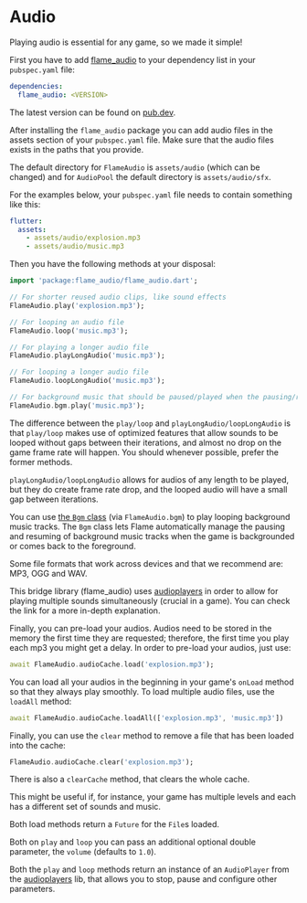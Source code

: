 # Audio

Playing audio is essential for any game, so we made it simple!

First you have to add [flame_audio](https://github.com/flame-engine/flame_audio) to your dependency
list in your `pubspec.yaml` file:

```yaml
dependencies:
  flame_audio: <VERSION>
```

The latest version can be found on [pub.dev](https://pub.dev/packages/flame_audio/install).

After installing the `flame_audio` package you can add audio files in the assets section of your
`pubspec.yaml` file. Make sure that the audio files exists in the paths that you provide.

The default directory for `FlameAudio` is `assets/audio` (which can be changed) and for `AudioPool`
the default directory is `assets/audio/sfx`.

For the examples below, your `pubspec.yaml` file needs to contain something like this:

```yaml
flutter:
  assets:
    - assets/audio/explosion.mp3
    - assets/audio/music.mp3
```

Then you have the following methods at your disposal:

```dart
import 'package:flame_audio/flame_audio.dart';

// For shorter reused audio clips, like sound effects
FlameAudio.play('explosion.mp3');

// For looping an audio file
FlameAudio.loop('music.mp3');

// For playing a longer audio file
FlameAudio.playLongAudio('music.mp3');

// For looping a longer audio file
FlameAudio.loopLongAudio('music.mp3');

// For background music that should be paused/played when the pausing/resuming the game
FlameAudio.bgm.play('music.mp3');
```

The difference between the `play/loop` and `playLongAudio/loopLongAudio` is that `play/loop` makes
use of optimized features that allow sounds to be looped without gaps between their iterations, and
almost no drop on the game frame rate will happen. You should whenever possible, prefer the former
methods.

`playLongAudio/loopLongAudio` allows for audios of any length to be played, but they do create frame
rate drop, and the looped audio will have a small gap between iterations.

You can use [the `Bgm` class](bgm.md) (via `FlameAudio.bgm`) to play looping background music
tracks. The `Bgm` class lets Flame automatically manage the pausing and resuming of background music
tracks when the game is backgrounded or comes back to the foreground.

Some file formats that work across devices and that we recommend are: MP3, OGG and WAV.

This bridge library (flame_audio) uses [audioplayers](https://github.com/luanpotter/audioplayer) in
order to allow for playing multiple sounds simultaneously (crucial in a game). You can check the
link for a more in-depth explanation.

Finally, you can pre-load your audios. Audios need to be stored in the memory the first time they
are requested; therefore, the first time you play each mp3 you might get a delay. In order to
pre-load your audios, just use:

```dart
await FlameAudio.audioCache.load('explosion.mp3');
```

You can load all your audios in the beginning in your game's `onLoad` method so that they always
play smoothly. To load multiple audio files, use the `loadAll` method:

```dart
await FlameAudio.audioCache.loadAll(['explosion.mp3', 'music.mp3'])
```

Finally, you can use the `clear` method to remove a file that has been loaded into the cache:

```dart
FlameAudio.audioCache.clear('explosion.mp3');
```

There is also a `clearCache` method, that clears the whole cache.

This might be useful if, for instance, your game has multiple levels and each has a different set of
sounds and music.

Both load methods return a `Future` for the `File`s loaded.

Both on `play` and `loop` you can pass an additional optional double parameter, the `volume`
(defaults to `1.0`).

Both the `play` and `loop` methods return an instance of an `AudioPlayer` from the
[audioplayers](https://github.com/luanpotter/audioplayer) lib, that allows you to stop, pause and
configure other parameters.
